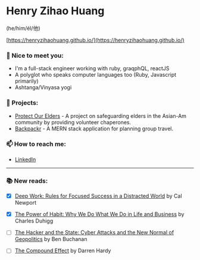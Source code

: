 
# Henry Zihao Huang 
(he/him/él/他)

[https://henryzihaohuang.github.io/](https://henryzihaohuang.github.io/)

### 💬  Nice to meet you:
* I'm a full-stack engineer working with ruby, graqphQL, reactJS
* A polyglot who speaks computer languages too (Ruby, Javascript primarily)
* Ashtanga/Vinyasa yogi


### 🌱 Projects:
* [Protect Our Elders](https://protectourelders.herokuapp.com/) - 
A project on safeguarding elders in the Asian-Am community by providing volunteer chaperones.
* [Backpackr](https://backpackr-aa.herokuapp.com/) -
 A MERN stack application for planning group travel.


### 📫 How to reach me:
* [LinkedIn](https://www.linkedin.com/in/zihaohuang/)

---

### :books: New reads:
- [x] [Deep Work: Rules for Focused Success in a Distracted World](https://www.amazon.com/dp/B013UWFM52/ref=dp-kindle-redirect?_encoding=UTF8&btkr=1) by Cal Newport
- [x] [The Power of Habit: Why We Do What We Do in Life and Business](https://www.amazon.com/dp/B0055PGUYU/ref=dp-kindle-redirect?_encoding=UTF8&btkr=1) by Charles Duhigg
- [ ] [The Hacker and the State: Cyber Attacks and the New Normal of Geopolitics](https://www.hup.harvard.edu/catalog.php?isbn=9780674987555) by Ben Buchanan
- [ ] [The Compound Effect](https://www.amazon.com/Compound-Effect-Darren-Hardy/dp/159315724X) by Darren Hardy



